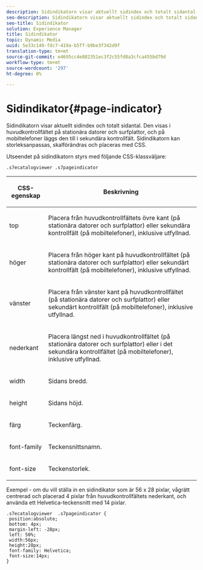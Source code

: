```yaml
---
description: Sidindikatorn visar aktuellt sidindex och totalt sidantal. Den visas i huvudkontrollfältet på stationära datorer och surfplattor, och på mobiltelefoner läggs den till i sekundära kontrollfält. Sidindikatorn kan storleksanpassas, skalförändras och placeras med CSS.
seo-description: Sidindikatorn visar aktuellt sidindex och totalt sidantal. Den visas i huvudkontrollfältet på stationära datorer och surfplattor, och på mobiltelefoner läggs den till i sekundära kontrollfält. Sidindikatorn kan storleksanpassas, skalförändras och placeras med CSS.
seo-title: Sidindikator
solution: Experience Manager
title: Sidindikator
topic: Dynamic Media
uuid: 5e33c149-fdc7-419a-b5ff-b9be3f342d9f
translation-type: tm+mt
source-git-commit: e4695cc4e882351ec3f2c55fd8a3cfca455bd79d
workflow-type: tm+mt
source-wordcount: '297'
ht-degree: 0%

---
```



# Sidindikator{#page-indicator}

Sidindikatorn visar aktuellt sidindex och totalt sidantal. Den visas i huvudkontrollfältet på stationära datorer och surfplattor, och på mobiltelefoner läggs den till i sekundära kontrollfält. Sidindikatorn kan storleksanpassas, skalförändras och placeras med CSS.

Utseendet på sidindikatorn styrs med följande CSS-klassväljare:

`.s7ecatalogviewer .s7pageindicator`

<table id="table_94EE3F5BBE4547C0B4943471CEE7EDE4"> 
 <thead> 
  <tr> 
   <th colname="col1" class="entry"> <p> CSS-egenskap </p> </th> 
   <th colname="col2" class="entry"> <p>Beskrivning </p> </th> 
  </tr> 
 </thead>
 <tbody> 
  <tr> 
   <td colname="col1"> <p> <span class="codeph"> top  </span> </p> </td> 
   <td colname="col2"> <p>Placera från huvudkontrollfältets övre kant (på stationära datorer och surfplattor) eller sekundära kontrollfält (på mobiltelefoner), inklusive utfyllnad. </p> </td> 
  </tr> 
  <tr> 
   <td colname="col1"> <p> <span class="codeph"> höger  </span> </p> </td> 
   <td colname="col2"> <p>Placera från höger kant på huvudkontrollfältet (på stationära datorer och surfplattor) eller sekundärt kontrollfält (på mobiltelefoner), inklusive utfyllnad. </p> </td> 
  </tr> 
  <tr> 
   <td colname="col1"> <p> <span class="codeph"> vänster  </span> </p> </td> 
   <td colname="col2"> <p>Placera från vänster kant på huvudkontrollfältet (på stationära datorer och surfplattor) eller sekundärt kontrollfält (på mobiltelefoner), inklusive utfyllnad. </p> </td> 
  </tr> 
  <tr> 
   <td colname="col1"> <p> <span class="codeph"> nederkant  </span> </p> </td> 
   <td colname="col2"> <p>Placera längst ned i huvudkontrollfältet (på stationära datorer och surfplattor) eller i det sekundära kontrollfältet (på mobiltelefoner), inklusive utfyllnad. </p> </td> 
  </tr> 
  <tr> 
   <td colname="col1"> <p> <span class="codeph"> width </span> </p> </td> 
   <td colname="col2"> <p>Sidans bredd. </p> </td> 
  </tr> 
  <tr> 
   <td colname="col1"> <p> <span class="codeph"> height  </span> </p> </td> 
   <td colname="col2"> <p>Sidans höjd. </p> </td> 
  </tr> 
  <tr> 
   <td colname="col1"> <p> <span class="codeph"> färg  </span> </p> </td> 
   <td colname="col2"> <p>Teckenfärg. </p> </td> 
  </tr> 
  <tr> 
   <td colname="col1"> <p> <span class="codeph"> font-family  </span> </p> </td> 
   <td colname="col2"> <p>Teckensnittsnamn. </p> </td> 
  </tr> 
  <tr> 
   <td colname="col1"> <p> <span class="codeph"> font-size  </span> </p> </td> 
   <td colname="col2"> <p>Teckenstorlek. </p> </td> 
  </tr> 
 </tbody> 
</table>

Exempel - om du vill ställa in en sidindikator som är 56 x 28 pixlar, vågrätt centrerad och placerad 4 pixlar från huvudkontrollfältets nederkant, och använda ett Helvetica-teckensnitt med 14 pixlar.

```
.s7ecatalogviewer  .s7pageindicator { 
 position:absolute; 
 bottom: 4px; 
 margin-left: -28px;  
 left: 50%; 
 width:56px; 
 height:28px; 
 font-family: Helvetica; 
 font-size:14px; 
}
```


